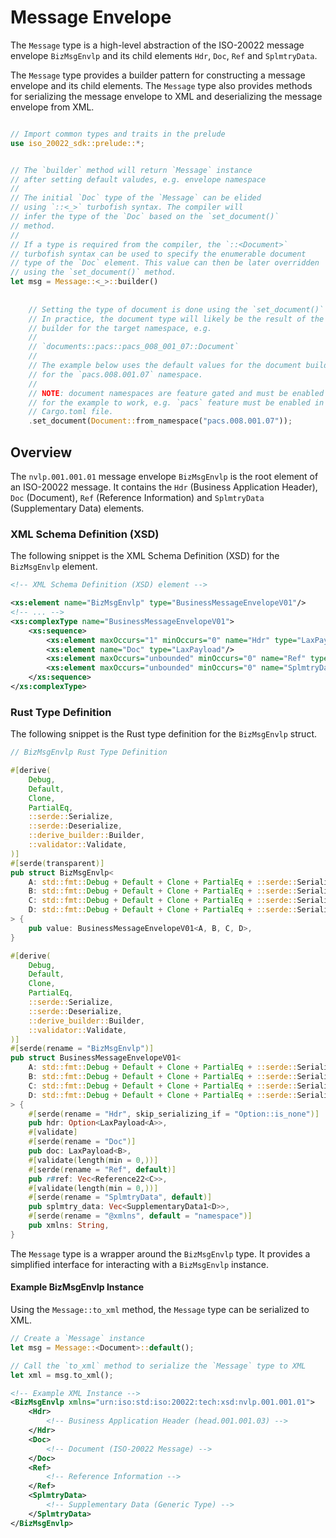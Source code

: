 # Message Envelope

The `Message` type is a high-level abstraction of the ISO-20022 message envelope `BizMsgEnvlp` and its child elements `Hdr`, `Doc`, `Ref` and `SplmtryData`.

The `Message` type provides a builder pattern for constructing a message envelope and its child elements. The `Message` type also provides methods for serializing the message envelope to XML and deserializing the message envelope from XML.

```rust

// Import common types and traits in the prelude
use iso_20022_sdk::prelude::*;


// The `builder` method will return `Message` instance
// after setting default valudes, e.g. envelope namespace
//
// The initial `Doc` type of the `Message` can be elided
// using `::<_>` turbofish syntax. The compiler will 
// infer the type of the `Doc` based on the `set_document()`
// method.
//
// If a type is required from the compiler, the `::<Document>` 
// turbofish syntax can be used to specify the enumerable document
// type of the `Doc` element. This value can then be later overridden
// using the `set_document()` method.
let msg = Message::<_>::builder()
    
    
    // Setting the type of document is done using the `set_document()` method.
    // In practice, the document type will likely be the result of the document
    // builder for the target namespace, e.g. 
    //
    // `documents::pacs::pacs_008_001_07::Document`
    //
    // The example below uses the default values for the document builder 
    // for the `pacs.008.001.07` namespace.
    //
    // NOTE: document namespaces are feature gated and must be enabled
    // for the example to work, e.g. `pacs` feature must be enabled in
    // Cargo.toml file.
    .set_document(Document::from_namespace("pacs.008.001.07"));


```

## Overview

The `nvlp.001.001.01` message envelope `BizMsgEnvlp` is the root element of an ISO-20022 message. It contains the `Hdr` (Business Application Header), `Doc` (Document), `Ref` (Reference Information) and `SplmtryData` (Supplementary Data) elements.

### XML Schema Definition (XSD)

The following snippet is the XML Schema Definition (XSD) for the `BizMsgEnvlp` element.

```xml
<!-- XML Schema Definition (XSD) element -->

<xs:element name="BizMsgEnvlp" type="BusinessMessageEnvelopeV01"/>
<!-- ... -->
<xs:complexType name="BusinessMessageEnvelopeV01">
    <xs:sequence>
        <xs:element maxOccurs="1" minOccurs="0" name="Hdr" type="LaxPayload"/>
        <xs:element name="Doc" type="LaxPayload"/>
        <xs:element maxOccurs="unbounded" minOccurs="0" name="Ref" type="Reference22"/>
        <xs:element maxOccurs="unbounded" minOccurs="0" name="SplmtryData" type="SupplementaryData1"/>
    </xs:sequence>
</xs:complexType>
```

### Rust Type Definition

The following snippet is the Rust type definition for the `BizMsgEnvlp` struct.

```rust
// BizMsgEnvlp Rust Type Definition

#[derive(
    Debug,
    Default,
    Clone,
    PartialEq,
    ::serde::Serialize,
    ::serde::Deserialize,
    ::derive_builder::Builder,
    ::validator::Validate,
)]
#[serde(transparent)]
pub struct BizMsgEnvlp<
    A: std::fmt::Debug + Default + Clone + PartialEq + ::serde::Serialize + ::validator::Validate,
    B: std::fmt::Debug + Default + Clone + PartialEq + ::serde::Serialize + ::validator::Validate,
    C: std::fmt::Debug + Default + Clone + PartialEq + ::serde::Serialize + ::validator::Validate,
    D: std::fmt::Debug + Default + Clone + PartialEq + ::serde::Serialize + ::validator::Validate,
> {
    pub value: BusinessMessageEnvelopeV01<A, B, C, D>,
}

#[derive(
    Debug,
    Default,
    Clone,
    PartialEq,
    ::serde::Serialize,
    ::serde::Deserialize,
    ::derive_builder::Builder,
    ::validator::Validate,
)]
#[serde(rename = "BizMsgEnvlp")]
pub struct BusinessMessageEnvelopeV01<
    A: std::fmt::Debug + Default + Clone + PartialEq + ::serde::Serialize + ::validator::Validate,
    B: std::fmt::Debug + Default + Clone + PartialEq + ::serde::Serialize + ::validator::Validate,
    C: std::fmt::Debug + Default + Clone + PartialEq + ::serde::Serialize + ::validator::Validate,
    D: std::fmt::Debug + Default + Clone + PartialEq + ::serde::Serialize + ::validator::Validate,
> {
    #[serde(rename = "Hdr", skip_serializing_if = "Option::is_none")]
    pub hdr: Option<LaxPayload<A>>,
    #[validate]
    #[serde(rename = "Doc")]
    pub doc: LaxPayload<B>,
    #[validate(length(min = 0,))]
    #[serde(rename = "Ref", default)]
    pub r#ref: Vec<Reference22<C>>,
    #[validate(length(min = 0,))]
    #[serde(rename = "SplmtryData", default)]
    pub splmtry_data: Vec<SupplementaryData1<D>>,
    #[serde(rename = "@xmlns", default = "namespace")]
    pub xmlns: String,
}

```

The `Message` type is a wrapper around the `BizMsgEnvlp` type. It provides a simplified interface for interacting with a `BizMsgEnvlp` instance.



#### Example BizMsgEnvlp Instance

Using the `Message::to_xml` method, the `Message` type can be serialized to XML.

```rust
// Create a `Message` instance
let msg = Message::<Document>::default();

// Call the `to_xml` method to serialize the `Message` type to XML
let xml = msg.to_xml();

```


```xml
<!-- Example XML Instance -->
<BizMsgEnvlp xmlns="urn:iso:std:iso:20022:tech:xsd:nvlp.001.001.01">
    <Hdr>
        <!-- Business Application Header (head.001.001.03) -->
    </Hdr>
    <Doc>
        <!-- Document (ISO-20022 Message) -->
    </Doc>
    <Ref>
        <!-- Reference Information -->
    </Ref>
    <SplmtryData>
        <!-- Supplementary Data (Generic Type) -->
    </SplmtryData>
</BizMsgEnvlp>
```